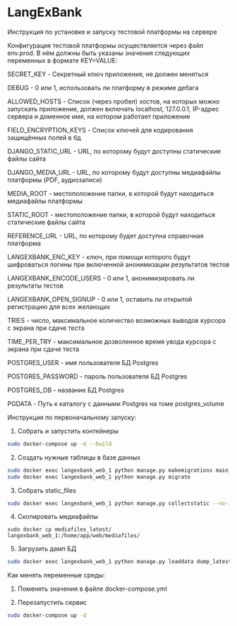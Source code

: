 # LangExBank

Инструкция по установке и запуску тестовой платформы на сервере

Конфигурация тестовой платформы осуществляется через файл env.prod. В нём должны быть указаны значения следующих переменных в формате KEY=VALUE:

SECRET_KEY - Секретный ключ приложения, не должен меняться

DEBUG - 0 или 1, использовать ли платформу в режиме дебага

ALLOWED_HOSTS - Список (через пробел) хостов, на которых можно запускать приложение, должен включать localhost, 127.0.0.1, IP-адрес сервера и доменное имя, на котором работает приложение

FIELD_ENCRYPTION_KEYS - Список ключей для кодирования защищённых полей в бд

DJANGO_STATIC_URL - URL, по которому будут доступны статические файлы сайта

DJANGO_MEDIA_URL - URL, по которому будут доступны медиафайлы платформы (PDF, аудиозаписи)

MEDIA_ROOT - местоположение папки, в которой будут находиться медиафайлы платформы

STATIC_ROOT - местоположение папки, в которой будут находиться статические файлы сайта

REFERENCE_URL - URL, по которому будет доступна справочная платформа

LANGEXBANK_ENC_KEY - ключ, при помощи которого будут шифроваться логины при включенной анонимизации результатов тестов

LANGEXBANK_ENCODE_USERS - 0 или 1, анонимизировать ли результаты тестов

LANGEXBANK_OPEN_SIGNUP - 0 или 1, оставить ли открытой регистрацию для всех желающих

TRIES - число, максимальное количество возможных выводов курсора с экрана при сдаче теста

TIME_PER_TRY - максимальное дозволенное время увода курсора с экрана при сдаче теста

POSTGRES_USER - имя пользователя БД Postgres

POSTGRES_PASSWORD - пароль пользователя БД Postgres

POSTGRES_DB - название БД Postgres

PGDATA - Путь к каталогу с данными Postgres на томе postgres_volume

Инструкция по первоначальному запуску:

1. Собрать и запустить контейнеры
```bash
sudo docker-compose up -d --build
```

2. Создать нужные таблицы в базе данных
```bash
sudo docker exec langexbank_web_1 python manage.py makemigrations main_app
sudo docker exec langexbank_web_1 python manage.py migrate
```

3. Собрать static_files
```bash
sudo docker exec langexbank_web_1 python manage.py collectstatic --no-input
```

4. Скопировать медиафайлы
```
sudo docker cp mediafiles_latest/ langexbank_web_1:/home/app/web/mediafiles/
```

5. Загрузить дамп БД
```bash
sudo docker exec langexbank_web_1 python manage.py loaddata dump_latest.json main_app
```

Как менять переменные среды:

1. Поменять значения в файле docker-compose.yml

2. Перезапустить сервис
```bash
sudo docker-compose up -d
```